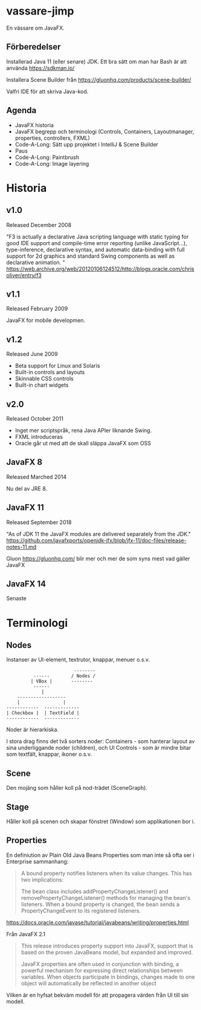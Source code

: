 # vassare-jimp

En vässare om JavaFX.

## Förberedelser

Installerad Java 11 (eller senare) JDK. Ett bra sätt om man har Bash är att använda https://sdkman.io/

Installera Scene Builder från https://gluonhq.com/products/scene-builder/

Valfri IDE för att skriva Java-kod.

## Agenda

* JavaFX historia
* JavaFX begrepp och terminologi (Controls, Containers, Layoutmanager, properties, controllers, FXML)
* Code-A-Long: Sätt upp projektet i IntelliJ & Scene Builder
* Paus
* Code-A-Long: Paintbrush
* Code-A-Long: Image layering

# Historia

## v1.0
Released December 2008

"F3 is actually a declarative Java scripting language with static typing for good IDE support and compile-time error reporting (unlike JavaScript...), type-inference, declarative syntax, and automatic data-binding with full support for 2d graphics and standard Swing components as well as declarative animation. " https://web.archive.org/web/20120106124512/http://blogs.oracle.com/chrisoliver/entry/f3

## v1.1
Released February 2009

JavaFX for mobile developmen.

## v1.2 
Released June 2009

* Beta support for Linux and Solaris
* Built-in controls and layouts
* Skinnable CSS controls
* Built-in chart widgets

## v2.0
Released October 2011

* Inget mer scriptspråk, rena Java APIer liknande Swing.
* FXML introduceras
* Oracle går ut med att de skall släppa JavaFX som OSS

## JavaFX 8
Released Marched 2014

Nu del av JRE 8.

## JavaFX 11
Released September 2018

"As of JDK 11 the JavaFX modules are delivered separately from the JDK." https://github.com/javafxports/openjdk-jfx/blob/jfx-11/doc-files/release-notes-11.md

Gluon https://gluonhq.com/ blir mer och mer de som syns mest vad gäller JavaFX

## JavaFX 14

Senaste 

# Terminologi

## Nodes


Instanser av UI-element, textrutor, knappar, menuer o.s.v.

                             --------
              ------        / Nodes /
             | VBox |       --------
              ------
                 |
        ------------------
        |                |
    ------------  -------------
    | Checkbox |  | TextField |
    ------------  -------------

Noder är hierarkiska.

I stora drag finns det två sorters noder: Containers - som hanterar layout av sina underliggande noder (children), och UI Controls - som är mindre bitar som textfält, knappar, ikoner o.s.v.

## Scene

Den mojäng som håller koll på nod-trädet (SceneGraph). 

## Stage

Håller koll på scenen och skapar fönstret (Window) som applikationen bor i.

## Properties

En definiution av Plain Old Java Beans Properties som man inte så ofta ser i Enterprise sammanhang:

>A bound property notifies listeners when its value changes. This has two implications:
>
>    The bean class includes addPropertyChangeListener() and removePropertyChangeListener() methods for managing the bean's listeners.
>    When a bound property is changed, the bean sends a PropertyChangeEvent to its registered listeners.

https://docs.oracle.com/javase/tutorial/javabeans/writing/properties.html

Från JavaFX 2.1

> This release introduces property support into JavaFX, support that is based on the proven JavaBeans model, but expanded and improved.
>
> JavaFX properties are often used in conjunction with binding, a powerful mechanism for expressing direct relationships between variables. When objects participate in bindings, changes made to one object will automatically be reflected in another object

Vilken är en hyfsat bekväm modell för att propagera värden från UI till sin modell.

